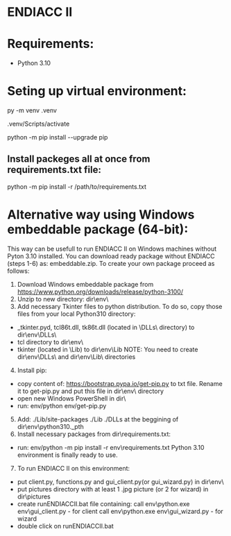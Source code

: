 # ENDIACC II

# Requirements:
- Python 3.10

# Seting up virtual environment:
py -m venv .venv

.venv/Scripts/activate

python -m pip install --upgrade pip

## Install packeges all at once from requirements.txt file:
python -m pip install -r /path/to/requirements.txt


# Alternative way using Windows embeddable package (64-bit):
This way can be usefull to run ENDIACC II on Windows machines without Pyton 3.10 installed.
You can download ready package without ENDIACC (steps 1-6) as: embeddable.zip.
To create your own package proceed as follows:
1. Download Windows embeddable package from https://www.python.org/downloads/release/python-3100/
2. Unzip to new directory: dir\env\
3. Add necessary Tkinter files to python distribution. To do so, copy those files from your local Python310 directory:
- _tkinter.pyd, tcl86t.dll, tk86t.dll (located in \DLLs\ directory) to dir\env\DLLs\
- tcl directory to dir\env\
- tkinter (located in \Lib\) to dir\env\Lib
NOTE: You need to create dir\env\DLLs\ and dir\env\Lib\ directories
4. Install pip:
- copy content of: https://bootstrap.pypa.io/get-pip.py to txt file. Rename it to get-pip.py and put this file in dir\env\ directory
- open new Windows PowerShell in dir\
- run: env/python env/get-pip.py
5. Add: 
./Lib/site-packages
./Lib
./DLLs
at the beggining of dir\env\python310._pth
6. Install necessary packages from dir\requirements.txt:
- run: env/python -m pip install -r env\requirements.txt
Python 3.10 environment is finally ready to use.
7. To run ENDIACC II on this environment:
- put client.py, functions.py and gui_client.py(or gui_wizard.py) in dir\env\
- put pictures directory with at least 1 .jpg picture (or 2 for wizard) in dir\pictures
- create runENDIACCII.bat file containing:
call env\python.exe env\gui_client.py  - for client
call env\python.exe env\gui_wizard.py  - for wizard
- double click on runENDIACCII.bat
